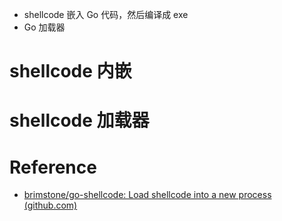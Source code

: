- shellcode 嵌入 Go 代码，然后编译成 exe
- Go 加载器

# shellcode 内嵌

# shellcode 加载器



# Reference
- [brimstone/go-shellcode: Load shellcode into a new process (github.com)](https://github.com/brimstone/go-shellcode)
